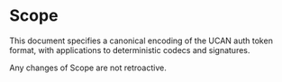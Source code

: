 # Scope

This document specifies a canonical encoding of the UCAN auth token format, with applications to deterministic codecs and signatures. 

Any changes of Scope are not retroactive. 
